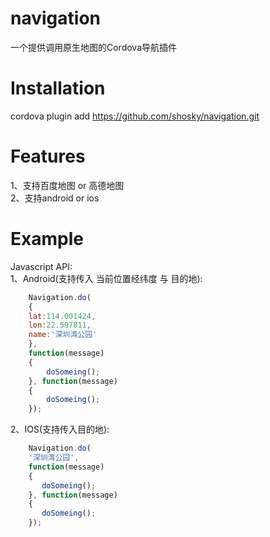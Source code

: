 # navigation
一个提供调用原生地图的Cordova导航插件
# Installation
cordova plugin add https://github.com/shosky/navigation.git
# Features
1、支持百度地图 or 高德地图  
2、支持android or ios
# Example
Javascript API:  
1、Android(支持传入 当前位置经纬度 与 目的地):
```javascript
    Navigation.do(
    {
    lat:114.001424,
    lon:22.597811,
    name:'深圳湾公园'
    },
    function(message) 
    {
		doSomeing();
	}, function(message) 
	{
		doSomeing();
	});
```
2、IOS(支持传入目的地):
```javascript
    Navigation.do(
    '深圳湾公园',
    function(message) 
    {
	   doSomeing();
	}, function(message) 
	{
	   doSomeing();
	});
```
